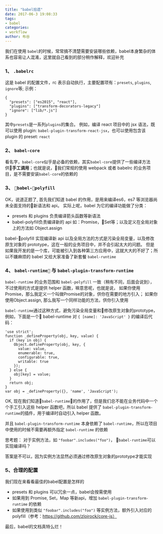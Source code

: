 ```yaml
---
title: "babel拾遗"
date: 2017-06-3 19:08:33
tags: 
- babel
categories: 
- workflow
author: 布谷
---
```


我们在使用 `babel`的时候，常常搞不清楚需要安装哪些依赖，babel本身繁杂的体系也容易让人混淆，这里就自己看到的部分稍作解释，欢迎补充

### 1、 `.babelrc`

这是 babel 的配置文件，rc 表示自动执行，主要配置项有：`presets`, `plugins`, `ignore`等; 示例：
```
{
  "presets": ["es2015", "react"],
  "plugins": ["transform-decorators-legacy"]
  "ignore": ["lib/*.js"]
}
```
其中`presets`是一系列`plugins`的集合。
例如，编译 react 项目中的 jsx 语法，既可以使用 plugin: `babel-plugin-transform-react-jsx`，也可以使用包含该 plugin 的 preset: `react`

### 2、 `babel-core`
看名字，`babel-core`似乎是必备的依赖，其实`babel-core`提供了一些编译方法供**手工调用**；也就是说，我们常规的使用 webpack 或者 babelrc 的业务项目，是不需要安装`babel-core`的依赖的

### 3、 `babel-polyfill`
OK，说道正题了, 首先我们知道 babel 的作用，是用来编译es6，es7 等浏览器尚未全面支持的新语法和 api。
实际上呢，babel 为它的编译功能做了分类：
- presets 和 plugins 负责编译箭头函数等新语法
- babel-polyfill负责编译新的 api 如：Promise，Set等；以及定义在全局对象上的方法如 Object.assign

babel-polyfill 实现编译新 api 以及全局方法的方式是污染全局变量，以及修改原生对象的 prototype，这在一般的业务项目中，并不会引起太大的问题。
但是如果我开发的是一个库，可能被引入到各种第三方应用中，这就大大的不好了；所以不嫌麻烦的 babel 又给大家准备了新套餐 `babel-runtime`

### 4、 `babel-runtime` 与 `babel-plugin-transform-runtime`
`babel-runtime` 的业务范围和 `babel-polyfill` 一致（稍有不同，后面会说到），不过使用的方式是提供 helper 函数，嘛意思呢，也就是说，
如果你使用Promise，那么我定义一个叫做Promise的对象，供你在需要的地方引入；
如果你使用Object.assign, 那么我写一个同样功能的方法，供你引入使用

`babel-runtime`通过这种方式，避免污染全局变量和修改原生对象的prototype，例如，下面是一个 babel-runtime 对 `{ [name]: 'JavaScript' }` 的编译后代码：
```
'use strict';
function _defineProperty(obj, key, value) {
  if (key in obj) {
    Object.defineProperty(obj, key, {
      value: value,
      enumerable: true,
      configurable: true,
      writable: true
    });
  } else {
    obj[key] = value;
  }
  return obj;
}
var obj = _defineProperty({}, 'name', 'JavaScript');
```

OK, 现在我们知道`babel-runtime`的作用了，但是我们总不能在业务代码中一个个手工引入这些 helper 函数吧，所以 babel 提供了 `babel-plugin-transform-runtime`的插件，用于编译时自动引入 helper 函数。


并且 `babel-plugin-transform-runtime` 本身依赖了 `babel-runtime`，所以在项目中使用的时候不需要再额外指定 `babel-runtime` 的依赖


思考题：
对于实例方法，如 `"foobar".includes("foo")`， `babel-runtime`可以实现编译吗？

答案是不可以，因为实例方法显然必须通过修改原生对象的prototype才能实现

### 5、合理的配置
我们现在来看看最佳的babel配置是怎样的

- presets 和 plugins 可以冗余一点，babel会按需使用
- 如果用到 Promise, Set，Map 等新api，增加 `babel-plugin-transform-runtime` 的依赖
- 如果使用到类似 `"foobar".includes("foo")` 等实例方法，额外引入对应的 polyfill（参考：https://github.com/zloirock/core-js）

最后，babel的文档真特么烂！


